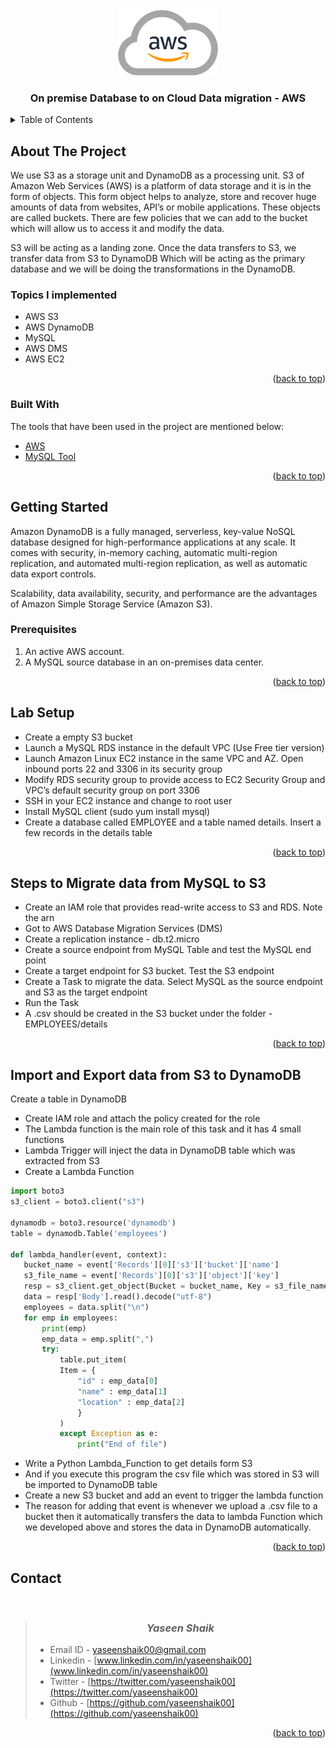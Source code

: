 <div id="top"></div>

<!-- PROJECT LOGO -->
<br />
<div align="center">
  <a>
    <img src="images/kindpng_1522129.png" alt="Logo" width="160" height="105">
  </a>
  <h3 align="center">On premise Database to on Cloud Data migration - AWS</h3>

</div>

<!-- TABLE OF CONTENTS -->
<details>
  <summary>Table of Contents</summary>
  <ol>
    <li>
      <a href="#about-the-project">About The Project</a>
      <ul>
	<li><a href="#Topics-I-implemented">Topics I implemented</a></li>
        <li><a href="#built-with">Built With</a></li>
      </ul>
    </li>
    <li>
      <a href="#getting-started">Getting Started</a>
      <ul>
        <li><a href="#prerequisites">Prerequisites</a></li>
      </ul>
    </li>
    <li><a href="#Lab-Setup">Lab Setup</a></li>
    <li><a href="#Steps-to-Migrate-data-from-MySQL-to-S3">Steps to Migrate data from MySQL to S3</a></li>
    <li><a href="#Import-and-Export-data-from-S3-to-DynamoDB">Import and Export data from S3 to DynamoDB</a></li>
    <li><a href="#contact">Contact</a></li>
  </ol>
</details>

<!-- ABOUT THE PROJECT -->
## About The Project

<p>We use S3 as a storage unit and DynamoDB as a processing unit. S3 of Amazon Web Services (AWS) is a platform of data storage and it is in the form of objects. This form object helps to analyze, store and recover huge amounts of data from websites, API’s or mobile applications. These objects are called buckets. There are few policies that we can add to the bucket which will allow us to access it and modify the data.</p>
<p>S3 will be acting as a landing zone. Once the data transfers to S3, we transfer data from S3 to DynamoDB Which will be acting as the primary database and we will be doing the transformations in the DynamoDB.</p>

### Topics I implemented

* AWS S3
* AWS DynamoDB
* MySQL
* AWS DMS
* AWS EC2

<p align="right">(<a href="#top">back to top</a>)</p>

### Built With

The tools that have been used in the project are mentioned below:

* [AWS](https://aws.amazon.com/)
* [MySQL Tool](https://www.mysql.com/downloads/)

<p align="right">(<a href="#top">back to top</a>)</p>

<!-- GETTING STARTED -->
## Getting Started

<p>Amazon DynamoDB is a fully managed, serverless, key-value NoSQL database designed for high-performance applications at any scale. It comes with security, in-memory caching, automatic multi-region replication, and automated multi-region replication, as well as automatic data export controls.</p>
<p>Scalability, data availability, security, and performance are the advantages of Amazon Simple Storage Service (Amazon S3).</p>

### Prerequisites

1. An active AWS account.
2. A MySQL source database in an on-premises data center.


<p align="right">(<a href="#top">back to top</a>)</p>


<!-- Lab Setup -->
## Lab Setup

* Create a empty S3 bucket 
* Launch a MySQL RDS instance in the default VPC (Use Free tier version)
* Launch Amazon Linux EC2 instance in the same VPC and AZ. Open inbound ports 22 and 3306 in its security group
* Modify RDS security group to provide access to EC2 Security Group and VPC’s default security group on port 3306
* SSH in your EC2 instance and change to root user
* Install MySQL client (sudo yum install mysql)
* Create a database called EMPLOYEE and a table named details. Insert a few records in the details table


<p align="right">(<a href="#top">back to top</a>)</p>


<!-- Steps to Migrate data from MySQL to S3 -->
## Steps to Migrate data from MySQL to S3

* Create an IAM role that provides read-write access to S3 and RDS. Note the arn
* Got to AWS Database Migration Services (DMS)
* Create a replication instance - db.t2.micro
* Create a source endpoint from MySQL Table and test the MySQL end point
* Create a target endpoint for S3 bucket. Test the S3 endpoint
* Create a Task to migrate the data. Select MySQL as the source endpoint and S3 as the target endpoint
* Run the Task
* A .csv should be created in the S3 bucket under the folder - EMPLOYEES/details



<p align="right">(<a href="#top">back to top</a>)</p>


<!-- Import and Export data from S3 to DynamoDB -->
## Import and Export data from S3 to DynamoDB

Create a table in DynamoDB

* Create IAM role and attach the policy created for the role
* The Lambda function is the main role of this task and it has 4 small functions
* Lambda Trigger will inject the data in DynamoDB table which was extracted from S3
* Create a Lambda Function
 ```py
import boto3
s3_client = boto3.client("s3")

dynamodb = boto3.resource('dynamodb')
table = dynamodb.Table('employees')

def lambda_handler(event, context):
	bucket_name = event['Records'][0]['s3']['bucket']['name']
	s3_file_name = event['Records'][0]['s3']['object']['key']
	resp = s3_client.get_object(Bucket = bucket_name, Key = s3_file_name)
	data = resp['Body'].read().decode("utf-8")
	employees = data.split("\n")
	for emp in employees:
		print(emp)
		emp_data = emp.split(",")
		try:
			table.put_item(
			Item = {
				"id" : emp_data[0]
				"name" : emp_data[1]
				"location" : emp_data[2]
				}
			)
			except Exception as e:
				print("End of file")
 ```
* Write a Python Lambda_Function to get details form S3
* And if you execute this program the csv file which was stored in S3 will be imported to DynamoDB table
* Create a new S3 bucket and add an event to trigger the lambda function
* The reason for adding that event is whenever we upload a .csv file to a bucket then it automatically transfers the data to lambda Function which we developed above and stores the data in DynamoDB automatically.





<p align="right">(<a href="#top">back to top</a>)</p>

<!-- CONTACT -->
## Contact

<br/>

> ### <center> ___Yaseen Shaik___ </center>
>
> * Email ID  - yaseenshaik00@gmail.com
> * Linkedin  - [www.linkedin.com/in/yaseenshaik00](www.linkedin.com/in/yaseenshaik00)
> * Twitter   - [https://twitter.com/yaseenshaik00](https://twitter.com/yaseenshaik00)
> * Github    - [https://github.com/yaseenshaik00](https://github.com/yaseenshaik00)
>  

<p align="right">(<a href="#top">back to top</a>)</p>
